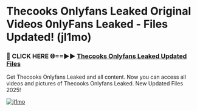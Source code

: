 # Thecooks Onlyfans Leaked Original Videos 0nlyFans Leaked - Files Updated! (jl1mo)

<h3>🔴 CLICK HERE 🌐==►► <a href="https://tinyurl.com/2jnfzry5" rel="nofollow">Thecooks Onlyfans Leaked Updated Files</a></h3>

Get Thecooks Onlyfans Leaked and all content. Now you can access all videos and pictures of Thecooks Onlyfans Leaked. New Updated Files 2025!

[![jl1mo](https://i.imgur.com/GyGTBgg.gif)](https://tinyurl.com/2jnfzry5)
